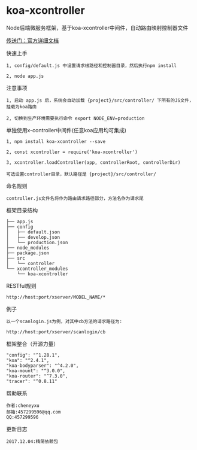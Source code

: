 # koa-xcontroller
Node后端微服务框架，基于koa-xcontroller中间件，自动路由映射控制器文件

[传送门：官方详细文档](https://cheneyweb.github.io/x-koa/dist/index.html)

快速上手
>
	1, config/default.js 中设置请求根路径和控制器目录，然后执行npm install

	2, node app.js

注意事项
>
	1, 启动 app.js 后，系统会自动加载 {project}/src/controller/ 下所有的JS文件，挂载为koa路由

	2, 切换到生产环境需要执行命令 export NODE_ENV=production

单独使用x-controller中间件(任意koa应用均可集成)
>
	1, npm install koa-xcontroller --save

	2, const xcontroller = require('koa-xcontroller')

	3, xcontroller.loadController(app, controllerRoot, controllerDir)

	可选设置controller目录，默认路径是 {project}/src/controller/
	
命名规则
>
	controller.js文件名将作为路由请求路径部分，方法名作为请求尾

框架目录结构
>
	├── app.js
	├── config
	│   ├── default.json
	│   ├── develop.json
	│   └── production.json
	├── node_modules
	├── package.json
	├── src
	│   └── controller
	└── xcontroller_modules
	    └── koa-xcontroller

RESTful规则
>
	http://host:port/xserver/MODEL_NAME/*

例子
>
	以一个scanlogin.js为例，对其中cb方法的请求路径为:
	
	http://host:port/xserver/scanlogin/cb

框架整合（开源力量）
>
    "config": "^1.28.1",
    "koa": "^2.4.1",
    "koa-bodyparser": "^4.2.0",
    "koa-mount": "^3.0.0",
    "koa-router": "^7.3.0",
    "tracer": "^0.8.11"

帮助联系
>
	作者:cheneyxu
	邮箱:457299596@qq.com
	QQ:457299596

更新日志
>
	2017.12.04:精简依赖包
